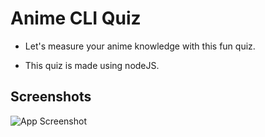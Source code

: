 
# Anime CLI Quiz

 - Let's measure your anime knowledge with this fun quiz.

 - This quiz is made using nodeJS.
## Screenshots

![App Screenshot](https://user-images.githubusercontent.com/92932235/187850752-f36acf59-ce89-4591-97b3-92832f17b109.png)
